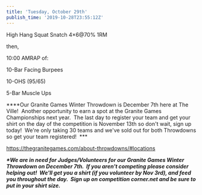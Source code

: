 ```yaml
---
title: 'Tuesday, October 29th'
publish_time: '2019-10-28T23:55:12Z'
---
```


High Hang Squat Snatch 4×6\@70% 1RM

then,

10:00 AMRAP of:

10-Bar Facing Burpees

10-OHS (95/65)

5-Bar Muscle Ups

***\*Our Granite Games Winter Throwdown is December 7th here at The
Ville!  Another opportunity to earn a spot at the Granite Games
Championships next year.  The last day to register your team and get
your shirt on the day of the competition is November 13th so don't wait,
sign up today!  We're only taking 30 teams and we've sold out for both
Throwdowns so get your team registered!  ***

<https://thegranitegames.com/about-throwdowns/#locations>

***\*We are in need for Judges/Volunteers for our Granite Games Winter
Throwdown on December 7th.  If you aren't competing please consider
helping out!  We'll get you a shirt (if you volunteer by Nov 3rd), and
feed you throughout the day.  Sign up on competition corner.net and be
sure to put in your shirt size.***
